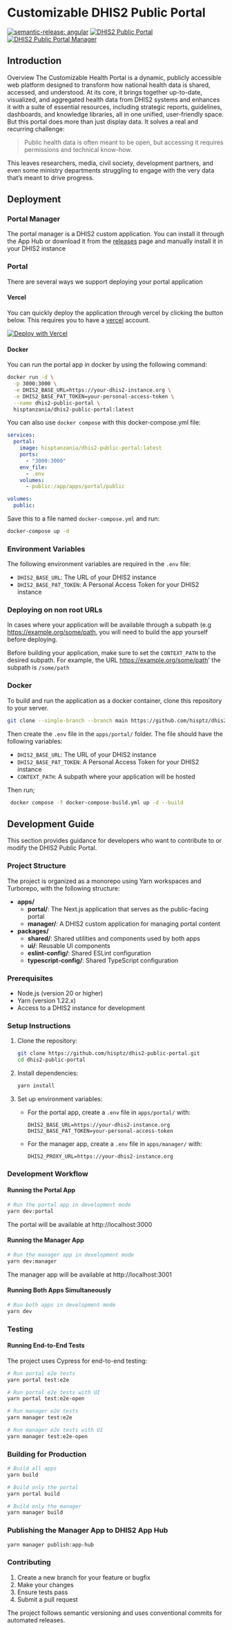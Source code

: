 # Customizable DHIS2 Public Portal

[![semantic-release: angular](https://img.shields.io/badge/semantic--release-angular-e10079?logo=semantic-release&style=for-the-badge)](https://github.com/semantic-release/semantic-release)
[![DHIS2 Public Portal](https://img.shields.io/endpoint?url=https://cloud.cypress.io/badge/detailed/qufv5j&style=for-the-badge&logo=cypress&label=Portal)](https://cloud.cypress.io/projects/qufv5j/runs)
[![DHIS2 Public Portal Manager](https://img.shields.io/endpoint?url=https://cloud.cypress.io/badge/detailed/usucz3&style=for-the-badge&logo=cypress&label=Manager)](https://cloud.cypress.io/projects/usucz3/runs)

## Introduction

Overview
The Customizable Health Portal is a dynamic, publicly accessible web platform designed to transform how national health
data is shared, accessed, and understood. At its core, it brings together up-to-date, visualized, and aggregated health
data from DHIS2 systems and enhances it with a suite of essential resources, including strategic reports, guidelines,
dashboards, and knowledge libraries, all in one unified, user-friendly space.
But this portal does more than just display data. It solves a real and recurring challenge:

> Public health data is often meant to be open, but accessing it requires permissions and technical know-how.

This leaves researchers, media, civil society, development partners, and even some ministry departments struggling to
engage with the very data that’s meant to drive progress.

## Deployment

### Portal Manager

The portal manager is a DHIS2 custom application. You can install it through the App Hub or download it from
the [releases](https://github.com/hisptz/dhis2-public-portal/releases) page and manually install it in your DHIS2
instance

### Portal

There are several ways we support deploying your portal application

#### Vercel

You can quickly deploy the application through vercel by clicking the button below.
This requires you to have a [vercel](https://vercel.com/) account.

[![Deploy with Vercel](https://vercel.com/button)](https://vercel.com/new/clone?repository-url=https://github.com/hisptz/dhis2-public-portal&env=DHIS2_BASE_URL,DHIS2_BASE_PAT_TOKEN&envDescription=The%20DHIS2%20base%20URL%20and%20PAT%20token%20variables%20enable%20you%20to%20connect%20your%20deployed%20portal%20to%20a%20DHIS2%20instance&project-name=dhis2-public-portal&repository-name=dhis2-public-portal&root-directory=apps/portal&install-command=yarn%20install&build-command=turbo%20build%20--filter%20portal&skip-unaffected=true)

#### Docker

You can run the portal app in docker by using the following command:

```bash
docker run -d \
  -p 3000:3000 \
  -e DHIS2_BASE_URL=https://your-dhis2-instance.org \
  -e DHIS2_BASE_PAT_TOKEN=your-personal-access-token \
  --name dhis2-public-portal \
  hisptanzania/dhis2-public-portal:latest
```

You can also use `docker compose` with this docker-compose.yml file:

```yaml
services:
  portal:
    image: hisptanzania/dhis2-public-portal:latest
    ports:
      - "3000:3000"
    env_file:
      - .env
    volumes:
      - public:/app/apps/portal/public

volumes:
  public:
```

Save this to a file named `docker-compose.yml` and run:

```bash
docker-compose up -d
```

### Environment Variables

The following environment variables are required in the `.env` file:

- `DHIS2_BASE_URL`: The URL of your DHIS2 instance
- `DHIS2_BASE_PAT_TOKEN`: A Personal Access Token for your DHIS2 instance

### Deploying on non root URLs

In cases where your application will be available through a subpath (e.g https://example.org/some/path, you will need to
build the app yourself before deploying. 

Before building your application, make sure to set the `CONTEXT_PATH` to the desired subpath. For example, the URL https://example.org/some/path' the subpath is `/some/path`

### Docker
To build and run the application as a docker container, clone this repository to your server. 

```bash 
git clone --single-branch --branch main https://github.com/hisptz/dhis2-public-portal.git
```

Then create the `.env` file in the `apps/portal/` folder. The file should have the following variables:

- `DHIS2_BASE_URL`: The URL of your DHIS2 instance
- `DHIS2_BASE_PAT_TOKEN`: A Personal Access Token for your DHIS2 instance
- `CONTEXT_PATH`: A subpath where your application will be hosted

Then run;

```bash
 docker compose -f docker-compose-build.yml up -d --build 
```






## Development Guide

This section provides guidance for developers who want to contribute to or modify the DHIS2 Public Portal.

### Project Structure

The project is organized as a monorepo using Yarn workspaces and Turborepo, with the following structure:

- **apps/**
  - **portal/**: The Next.js application that serves as the public-facing portal
  - **manager/**: A DHIS2 custom application for managing portal content
- **packages/**
  - **shared/**: Shared utilities and components used by both apps
  - **ui/**: Reusable UI components
  - **eslint-config/**: Shared ESLint configuration
  - **typescript-config/**: Shared TypeScript configuration

### Prerequisites

- Node.js (version 20 or higher)
- Yarn (version 1.22.x)
- Access to a DHIS2 instance for development

### Setup Instructions

1. Clone the repository:
   ```bash
   git clone https://github.com/hisptz/dhis2-public-portal.git
   cd dhis2-public-portal
   ```

2. Install dependencies:
   ```bash
   yarn install
   ```

3. Set up environment variables:
   - For the portal app, create a `.env` file in `apps/portal/` with:
     ```
     DHIS2_BASE_URL=https://your-dhis2-instance.org
     DHIS2_BASE_PAT_TOKEN=your-personal-access-token
     ```
   - For the manager app, create a `.env` file in `apps/manager/` with:
     ```
     DHIS2_PROXY_URL=https://your-dhis2-instance.org
     ```

### Development Workflow

#### Running the Portal App

```bash
# Run the portal app in development mode
yarn dev:portal
```

The portal will be available at http://localhost:3000

#### Running the Manager App

```bash
# Run the manager app in development mode
yarn dev:manager
```

The manager app will be available at http://localhost:3001

#### Running Both Apps Simultaneously

```bash
# Run both apps in development mode
yarn dev
```

### Testing

#### Running End-to-End Tests

The project uses Cypress for end-to-end testing:

```bash
# Run portal e2e tests
yarn portal test:e2e

# Run portal e2e tests with UI
yarn portal test:e2e-open

# Run manager e2e tests
yarn manager test:e2e

# Run manager e2e tests with UI
yarn manager test:e2e-open
```

### Building for Production

```bash
# Build all apps
yarn build

# Build only the portal
yarn portal build

# Build only the manager
yarn manager build
```

### Publishing the Manager App to DHIS2 App Hub

```bash
yarn manager publish:app-hub
```

### Contributing

1. Create a new branch for your feature or bugfix
2. Make your changes
3. Ensure tests pass
4. Submit a pull request

The project follows semantic versioning and uses conventional commits for automated releases.

